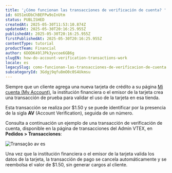 ```yaml
---
title: '¿Cómo funcionan las transacciones de verificación de cuenta? '
id: 6O51eUDbChBEFPw9oInUtm
status: PUBLISHED
createdAt: 2025-05-30T11:53:10.874Z
updatedAt: 2025-05-30T20:16:25.955Z
publishedAt: 2025-05-30T20:16:25.955Z
firstPublishedAt: 2025-05-30T20:16:25.955Z
contentType: tutorial
productTeam: Financial
author: 6DODK49lJPk3yvcoe6GB6g
slugEN: how-do-account-verification-transactions-work
locale: es
legacySlug: como-funcionan-las-transacciones-de-verificacion-de-cuenta
subcategoryId: 3Gdgj9qfu8mO0c0S4Ukmsu
---
```


Siempre que un cliente agrega una nueva tarjeta de crédito a su página [Mi cuenta (My Account)](/es/tutorial/como-funciona-mi-cuenta--2BQ3GiqhqGJTXsWVuio3Xh), la institución financiera o el emisor de la tarjeta crea una transacción de prueba para validar el uso de la tarjeta en esa tienda.

Esta transacción se realiza por $1.50 y se puede identificar por la presencia de la sigla __AV__ (Account Verification), seguida de un número.

Consulta a continuación un ejemplo de una transacción de verificación de cuenta, disponible en la página de transacciones del Admin VTEX, en __Pedidos > Transacciones__:

![Transação av es](https://images.ctfassets.net/alneenqid6w5/2JzA7ef5RiZd0lHXuFAouW/ec4375d004c629453bc89d073094d544/transaÃ_Ã_o_av_es.png)

<div class="alert alert-warning">
Una vez que la institución financiera o el emisor de la tarjeta valida los datos de la tarjeta, la transacción de pago se cancela automáticamente y se reembolsa el valor de $1.50, sin generar cargos al cliente. 
</div>
